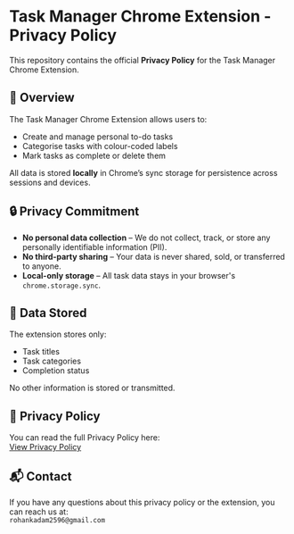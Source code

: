 # Task Manager Chrome Extension - Privacy Policy

This repository contains the official **Privacy Policy** for the Task Manager Chrome Extension.

## 📌 Overview
The Task Manager Chrome Extension allows users to:
- Create and manage personal to-do tasks
- Categorise tasks with colour-coded labels
- Mark tasks as complete or delete them

All data is stored **locally** in Chrome’s sync storage for persistence across sessions and devices.

## 🔒 Privacy Commitment
- **No personal data collection** – We do not collect, track, or store any personally identifiable information (PII).
- **No third-party sharing** – Your data is never shared, sold, or transferred to anyone.
- **Local-only storage** – All task data stays in your browser's `chrome.storage.sync`.

## 📄 Data Stored
The extension stores only:
- Task titles
- Task categories
- Completion status

No other information is stored or transmitted.

## 📜 Privacy Policy
You can read the full Privacy Policy here:  
[View Privacy Policy](https://yourusername.github.io/task-extension-privacy-policy/)

## 📬 Contact
If you have any questions about this privacy policy or the extension, you can reach us at:  
`rohankadam2596@gmail.com`
